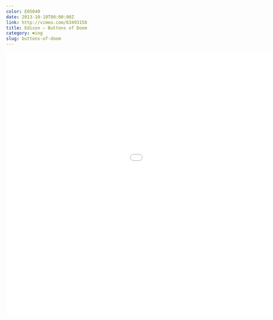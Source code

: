 ```yaml
---
color: E05040
date: 2013-10-10T00:00:00Z
link: http://vimeo.com/63493158
title: Edison – Buttons of Doom
category: ❤ing
slug: buttons-of-doom
---
```


<div class="embed video vimeo">
    <style type="text/css" scoped>
        .embed:after {
            padding-top: 56.25% !important;
        }
    </style>
    <iframe src="//player.vimeo.com/video/63493158?byline=0&amp;color=e05040" width="1280" height="720" frameborder="0" title="BUTTONS OF DOOM" webkitallowfullscreen mozallowfullscreen allowfullscreen></iframe>
</div>
